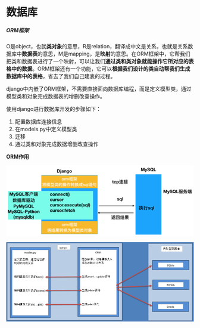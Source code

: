 # 数据库

##### ORM框架

O是object，也就**类对象**的意思，R是relation，翻译成中文是关系，也就是关系数据库中**数据表**的意思，M是mapping，是**映射**的意思。在ORM框架中，它帮我们把类和数据表进行了一个映射，可以让我们**通过类和类对象就能操作它所对应的表格中的数据**。ORM框架还有一个功能，它可以**根据我们设计的类自动帮我们生成数据库中的表格**，省去了我们自己建表的过程。

django中内嵌了ORM框架，不需要直接面向数据库编程，而是定义模型类，通过模型类和对象完成数据表的增删改查操作。

使用django进行数据库开发的步骤如下：

1. 配置数据库连接信息
2. 在models.py中定义模型类
3. 迁移
4. 通过类和对象完成数据增删改查操作

**ORM作用**

![orm](/images/orm.png)

![orm](/images/orm2.png)